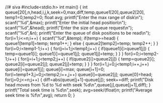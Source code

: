 //# siva
#include<stdio.h>
int main()
{
            int queue[20],n,head,i,j,k,seek=0,max,diff,temp,queue1[20],queue2[20],
                        temp1=0,temp2=0;
            float avg;
            printf("Enter the max range of disk\n");
            scanf("%d",&max);
            printf("Enter the initial head position\n");
            scanf("%d",&head);
            printf("Enter the size of queue request\n");
            scanf("%d",&n);
            printf("Enter the queue of disk positions to be read\n");
            for(i=1;i<=n;i++)
            {
                        scanf("%d",&temp);
                        if(temp>=head)
                        {
                                    queue1[temp1]=temp;
                                    temp1++;
                        }
                        else
                        {
                                    queue2[temp2]=temp;
                                    temp2++;
                        }
            }
            for(i=0;i<temp1-1;i++)
            {
                        for(j=i+1;j<temp1;j++)
                        {
                                    if(queue1[i]>queue1[j])
                                    {
                                                temp=queue1[i];
                                                queue1[i]=queue1[j];
                                                queue1[j]=temp;
                                    }
                        }
            }
            for(i=0;i<temp2-1;i++)
            {
                        for(j=i+1;j<temp2;j++)
                        {
                                    if(queue2[i]>queue2[j])
                                    {
                                                temp=queue2[i];
                                                queue2[i]=queue2[j];
                                                queue2[j]=temp;
                                    }
                        }
            }
            for(i=1,j=0;j<temp1;i++,j++)
            queue[i]=queue1[j];
            queue[i]=max;
            queue[i+1]=0;
            for(i=temp1+3,j=0;j<temp2;i++,j++)
            queue[i]=queue2[j];
            queue[0]=head;
            for(j=0;j<=n;j++)
            {
                        diff=abs(queue[j+1]-queue[j]);
                        seek+=diff;
                        printf("Disk head moves from %d to %d with seek                    %d\n",queue[j],queue[j+1],diff);
            }
            printf("Total seek time is %d\n",seek);
            avg=seek/(float)n;
            printf("Average seek time is %f\n",avg);
            return 0;
}
